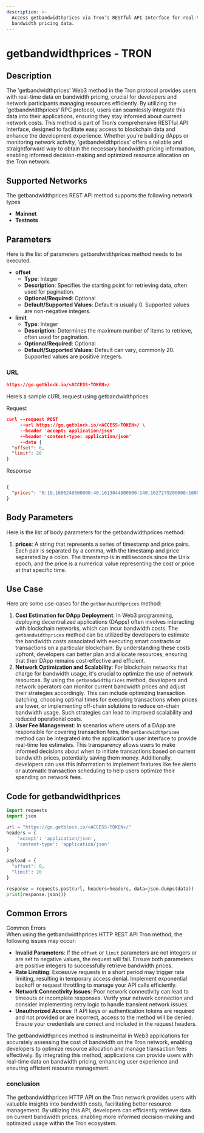 ```yaml
---
description: >-
  Access getbandwidthprices via Tron’s RESTful API Interface for real-time
  bandwidth pricing data.
---
```


# getbandwidthprices - TRON

## Description

The 'getbandwidthprices' Web3 method in the Tron protocol provides users with real-time data on bandwidth pricing, crucial for developers and network participants managing resources efficiently. By utilizing the 'getbandwidthprices' RPC protocol, users can seamlessly integrate this data into their applications, ensuring they stay informed about current network costs. This method is part of Tron’s comprehensive RESTful API Interface, designed to facilitate easy access to blockchain data and enhance the development experience. Whether you're building dApps or monitoring network activity, 'getbandwidthprices' offers a reliable and straightforward way to obtain the necessary bandwidth pricing information, enabling informed decision-making and optimized resource allocation on the Tron network.

## Supported Networks

The getbandwidthprices REST API method supports the following network types

* **Mainnet**
* **Testnets**

## Parameters

Here is the list of parameters getbandwidthprices method needs to be executed.

* **offset**
  * **Type**: Integer
  * **Description**: Specifies the starting point for retrieving data, often used for pagination.
  * **Optional/Required**: Optional
  * **Default/Supported Values**: Default is usually 0. Supported values are non-negative integers.
* **limit**
  * **Type**: Integer
  * **Description**: Determines the maximum number of items to retrieve, often used for pagination.
  * **Optional/Required**: Optional
  * **Default/Supported Values**: Default can vary, commonly 20. Supported values are positive integers.

### URL

```json
https://go.getblock.io/<ACCESS-TOKEN>/
```

Here’s a sample cURL request using getbandwidthprices

Request

```json
curl --request POST 
     --url https://go.getblock.io/<ACCESS-TOKEN>/ \
     --header 'accept: application/json' 
     --header 'content-type: application/json' 
     --data {
  "offset": 0,
  "limit": 20
}
```

Response

```json

{
  "prices": "0:10,1606240800000:40,1613044800000:140,1627279200000:1000"
}
```

## Body Parameters

Here is the list of body parameters for the getbandwidthprices method:

1. **prices**: A string that represents a series of timestamp and price pairs. Each pair is separated by a comma, with the timestamp and price separated by a colon. The timestamp is in milliseconds since the Unix epoch, and the price is a numerical value representing the cost or price at that specific time.

## Use Case

Here are some use-cases for the `getbandwidthprices` method:

1. **Cost Estimation for DApp Deployment**: In Web3 programming, deploying decentralized applications (DApps) often involves interacting with blockchain networks, which can incur bandwidth costs. The `getbandwidthprices` method can be utilized by developers to estimate the bandwidth costs associated with executing smart contracts or transactions on a particular blockchain. By understanding these costs upfront, developers can better plan and allocate resources, ensuring that their DApp remains cost-effective and efficient.
2. **Network Optimization and Scalability**: For blockchain networks that charge for bandwidth usage, it's crucial to optimize the use of network resources. By using the `getbandwidthprices` method, developers and network operators can monitor current bandwidth prices and adjust their strategies accordingly. This can include optimizing transaction batching, choosing optimal times for executing transactions when prices are lower, or implementing off-chain solutions to reduce on-chain bandwidth usage. Such strategies can lead to improved scalability and reduced operational costs.
3. **User Fee Management**: In scenarios where users of a DApp are responsible for covering transaction fees, the `getbandwidthprices` method can be integrated into the application's user interface to provide real-time fee estimates. This transparency allows users to make informed decisions about when to initiate transactions based on current bandwidth prices, potentially saving them money. Additionally, developers can use this information to implement features like fee alerts or automatic transaction scheduling to help users optimize their spending on network fees.

## Code for getbandwidthprices

```python
import requests
import json

url = "https://go.getblock.io/<ACCESS-TOKEN>/"
headers = {
    'accept': 'application/json',
    'content-type': 'application/json'
}

payload = {
  "offset": 0,
  "limit": 20
}

response = requests.post(url, headers=headers, data=json.dumps(data))
print(response.json())
```

## Common Errors

Common Errors\
When using the getbandwidthprices HTTP REST API Tron method, the following issues may occur:

* **Invalid Parameters**: If the `offset` or `limit` parameters are not integers or are set to negative values, the request will fail. Ensure both parameters are positive integers to successfully retrieve bandwidth prices.
* **Rate Limiting**: Excessive requests in a short period may trigger rate limiting, resulting in temporary access denial. Implement exponential backoff or request throttling to manage your API calls efficiently.
* **Network Connectivity Issues**: Poor network connectivity can lead to timeouts or incomplete responses. Verify your network connection and consider implementing retry logic to handle transient network issues.
* **Unauthorized Access**: If API keys or authentication tokens are required and not provided or are incorrect, access to the method will be denied. Ensure your credentials are correct and included in the request headers.

The getbandwidthprices method is instrumental in Web3 applications for accurately assessing the cost of bandwidth on the Tron network, enabling developers to optimize resource allocation and manage transaction fees effectively. By integrating this method, applications can provide users with real-time data on bandwidth pricing, enhancing user experience and ensuring efficient resource management.

### conclusion

The getbandwidthprices HTTP API on the Tron network provides users with valuable insights into bandwidth costs, facilitating better resource management. By utilizing this API, developers can efficiently retrieve data on current bandwidth prices, enabling more informed decision-making and optimized usage within the Tron ecosystem.
